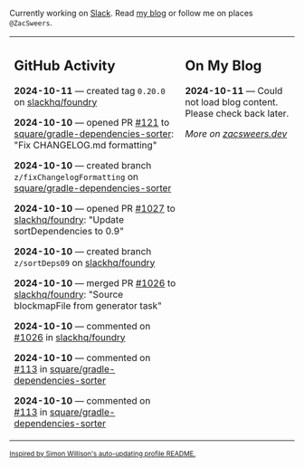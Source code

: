 Currently working on [Slack](https://slack.com/). Read [my blog](https://zacsweers.dev/) or follow me on places `@ZacSweers`.

<table><tr><td valign="top" width="60%">

## GitHub Activity
<!-- githubActivity starts -->
**2024-10-11** — created tag `0.20.0` on [slackhq/foundry](https://github.com/slackhq/foundry)

**2024-10-10** — opened PR [#121](https://github.com/square/gradle-dependencies-sorter/pull/121) to [square/gradle-dependencies-sorter](https://github.com/square/gradle-dependencies-sorter): "Fix CHANGELOG.md formatting"

**2024-10-10** — created branch `z/fixChangelogFormatting` on [square/gradle-dependencies-sorter](https://github.com/square/gradle-dependencies-sorter)

**2024-10-10** — opened PR [#1027](https://github.com/slackhq/foundry/pull/1027) to [slackhq/foundry](https://github.com/slackhq/foundry): "Update sortDependencies to 0.9"

**2024-10-10** — created branch `z/sortDeps09` on [slackhq/foundry](https://github.com/slackhq/foundry)

**2024-10-10** — merged PR [#1026](https://github.com/slackhq/foundry/pull/1026) to [slackhq/foundry](https://github.com/slackhq/foundry): "Source blockmapFile from generator task"

**2024-10-10** — commented on [#1026](https://github.com/slackhq/foundry/pull/1026#issuecomment-2406050242) in [slackhq/foundry](https://github.com/slackhq/foundry)

**2024-10-10** — commented on [#113](https://github.com/square/gradle-dependencies-sorter/issues/113#issuecomment-2406043921) in [square/gradle-dependencies-sorter](https://github.com/square/gradle-dependencies-sorter)

**2024-10-10** — commented on [#113](https://github.com/square/gradle-dependencies-sorter/issues/113#issuecomment-2406043773) in [square/gradle-dependencies-sorter](https://github.com/square/gradle-dependencies-sorter)
<!-- githubActivity ends -->
</td><td valign="top" width="40%">

## On My Blog
<!-- blog starts -->
**2024-10-11** — Could not load blog content. Please check back later.
<!-- blog ends -->
_More on [zacsweers.dev](https://zacsweers.dev/)_
</td></tr></table>

<sub><a href="https://simonwillison.net/2020/Jul/10/self-updating-profile-readme/">Inspired by Simon Willison's auto-updating profile README.</a></sub>